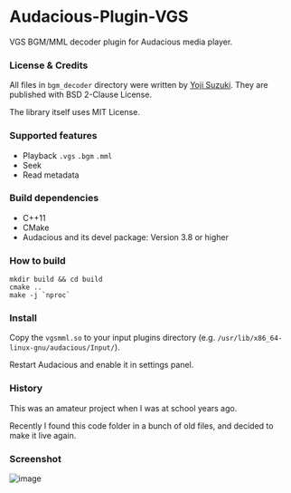 # Audacious-Plugin-VGS
VGS BGM/MML decoder plugin for Audacious media player.

### License & Credits
All files in `bgm_decoder` directory were written by [Yoji Suzuki](https://github.com/suzukiplan). They are published with BSD 2-Clause License.

The library itself uses MIT License.

### Supported features
-   Playback `.vgs` `.bgm` `.mml`
-   Seek
-   Read metadata

### Build dependencies
-   C++11
-   CMake
-   Audacious and its devel package: Version 3.8 or higher


### How to build
```shell script
mkdir build && cd build
cmake ..
make -j `nproc`
```

### Install
Copy the `vgsmml.so` to your input plugins directory (e.g. `/usr/lib/x86_64-linux-gnu/audacious/Input/`).

Restart Audacious and enable it in settings panel.

### History
This was an amateur project when I was at school years ago.

Recently I found this code folder in a bunch of old files, and decided to make it live again.

### Screenshot
![image](https://user-images.githubusercontent.com/34613827/73605778-78808900-45dd-11ea-9b07-098a0e6fd87d.png)
